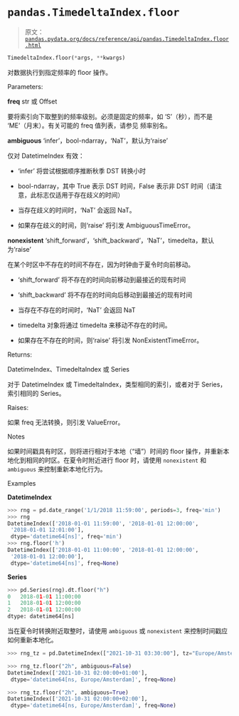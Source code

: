 # `pandas.TimedeltaIndex.floor`

> 原文：[`pandas.pydata.org/docs/reference/api/pandas.TimedeltaIndex.floor.html`](https://pandas.pydata.org/docs/reference/api/pandas.TimedeltaIndex.floor.html)

```py
TimedeltaIndex.floor(*args, **kwargs)
```

对数据执行到指定频率的 floor 操作。

Parameters:

**freq** str 或 Offset

要将索引向下取整到的频率级别。必须是固定的频率，如 ‘S’（秒），而不是 ‘ME’（月末）。有关可能的 freq 值列表，请参见 频率别名。

**ambiguous** ‘infer’，bool-ndarray，‘NaT’，默认为‘raise’

仅对 DatetimeIndex 有效：

+   ‘infer’ 将尝试根据顺序推断秋季 DST 转换小时

+   bool-ndarray，其中 True 表示 DST 时间，False 表示非 DST 时间（请注意，此标志仅适用于存在歧义的时间）

+   当存在歧义的时间时，‘NaT’ 会返回 NaT。

+   如果存在歧义的时间，则‘raise’ 将引发 AmbiguousTimeError。

**nonexistent** ‘shift_forward’，‘shift_backward’，‘NaT’，timedelta，默认为‘raise’

在某个时区中不存在的时间不存在，因为时钟由于夏令时向前移动。

+   ‘shift_forward’ 将不存在的时间向前移动到最接近的现有时间

+   ‘shift_backward’ 将不存在的时间向后移动到最接近的现有时间

+   当存在不存在的时间时，‘NaT’ 会返回 NaT

+   timedelta 对象将通过 timedelta 来移动不存在的时间。

+   如果存在不存在的时间，则‘raise’ 将引发 NonExistentTimeError。

Returns:

DatetimeIndex、TimedeltaIndex 或 Series

对于 DatetimeIndex 或 TimedeltaIndex，类型相同的索引，或者对于 Series，索引相同的 Series。

Raises:

如果 freq 无法转换，则引发 ValueError。

Notes

如果时间戳具有时区，则将进行相对于本地（“墙”）时间的 floor 操作，并重新本地化到相同的时区。在夏令时附近进行 floor 时，请使用 `nonexistent` 和 `ambiguous` 来控制重新本地化行为。

Examples

**DatetimeIndex**

```py
>>> rng = pd.date_range('1/1/2018 11:59:00', periods=3, freq='min')
>>> rng
DatetimeIndex(['2018-01-01 11:59:00', '2018-01-01 12:00:00',
 '2018-01-01 12:01:00'],
 dtype='datetime64[ns]', freq='min')
>>> rng.floor('h')
DatetimeIndex(['2018-01-01 11:00:00', '2018-01-01 12:00:00',
 '2018-01-01 12:00:00'],
 dtype='datetime64[ns]', freq=None) 
```

**Series**

```py
>>> pd.Series(rng).dt.floor("h")
0   2018-01-01 11:00:00
1   2018-01-01 12:00:00
2   2018-01-01 12:00:00
dtype: datetime64[ns] 
```

当在夏令时转换附近取整时，请使用 `ambiguous` 或 `nonexistent` 来控制时间戳应如何重新本地化。

```py
>>> rng_tz = pd.DatetimeIndex(["2021-10-31 03:30:00"], tz="Europe/Amsterdam") 
```

```py
>>> rng_tz.floor("2h", ambiguous=False)
DatetimeIndex(['2021-10-31 02:00:00+01:00'],
 dtype='datetime64[ns, Europe/Amsterdam]', freq=None) 
```

```py
>>> rng_tz.floor("2h", ambiguous=True)
DatetimeIndex(['2021-10-31 02:00:00+02:00'],
 dtype='datetime64[ns, Europe/Amsterdam]', freq=None) 
```
